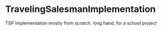 # TravelingSalesmanImplementation
TSP Implementation mostly from scratch, long hand, for a school project
